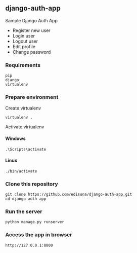 ## django-auth-app

Sample Django Auth App

* Register new user
* Login user
* Logout user
* Edit profile
* Change password

### Requirements
```
pip
django
virtualenv
```

### Prepare environment
Create virtualenv
```
virtualenv .
```
Activate virtualenv

#### Windows
```
.\Scripts\activate
```

#### Linux
```
./bin/activate
```

### Clone this repository
```
git clone https://github.com/edisona/django-auth-app.git
cd django-auth-app
```

### Run the server
```
python manage.py runserver
```

### Access the app in browser
```
http://127.0.0.1:8000
```

